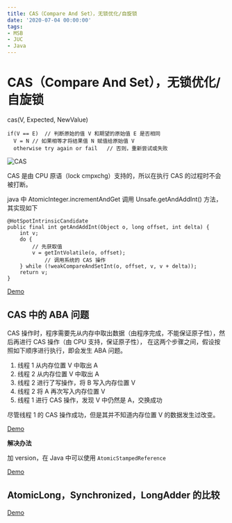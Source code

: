 ```yaml
---
title: CAS（Compare And Set），无锁优化/自旋锁
date: '2020-07-04 00:00:00'
tags:
- MSB
- JUC
- Java
---
```

# CAS（Compare And Set），无锁优化/自旋锁

cas(V, Expected, NewValue)
```
if(V == E)  // 判断原始的值 V 和期望的原始值 E 是否相同
  V = N // 如果相等才将结果值 N 赋值给原始值 V
  otherwise try again or fail   // 否则，重新尝试或失败
```

![CAS](https://gitee.com/swang-harbin/pic-bed/raw/master/images/2021/20210405170047.png)

CAS 是由 CPU 原语（lock cmpxchg）支持的，所以在执行 CAS 的过程时不会被打断。

java 中 AtomicInteger.incrementAndGet 调用 Unsafe.getAndAddInt() 方法，其实现如下

```
@HotSpotIntrinsicCandidate
public final int getAndAddInt(Object o, long offset, int delta) {
    int v;
    do {
        // 先获取值
        v = getIntVolatile(o, offset);
            // 调用系统的 CAS 操作
    } while (!weakCompareAndSetInt(o, offset, v, v + delta));
    return v;
}
```
[Demo](/src/main/java/我爱你/王硕/c007_casandatomic/D01_AtomicInteger.java)

## CAS 中的 ABA 问题

CAS 操作时，程序需要先从内存中取出数据（由程序完成，不能保证原子性），然后再进行 CAS 操作（由 CPU 支持，保证原子性），
在这两个步骤之间，假设按照如下顺序进行执行，即会发生 ABA 问题。

1. 线程 1 从内存位置 V 中取出 A
2. 线程 2 从内存位置 V 中取出 A
3. 线程 2 进行了写操作，将 B 写入内存位置 V
4. 线程 2 将 A 再次写入内存位置 V
5. 线程 1 进行 CAS 操作，发现 V 中仍然是 A，交换成功

尽管线程 1 的 CAS 操作成功，但是其并不知道内存位置 V 的数据发生过改变。

[Demo](/src/main/java/我爱你/王硕/c007_casandatomic/D02_ABA.java)

**解决办法**

加 version，在 Java 中可以使用 `AtomicStampedReference`

[Demo](/src/main/java/我爱你/王硕/c007_casandatomic/D03_AtomicStampedReference.java)

## AtomicLong，Synchronized，LongAdder 的比较

[Demo](/src/main/java/我爱你/王硕/c007_casandatomic/D04_AtomicLongVsSynchronizedVsLongAdder.java)

